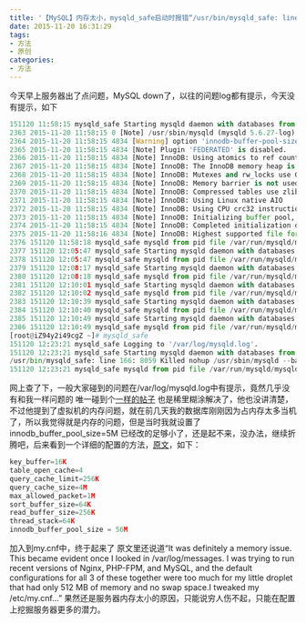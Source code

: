 ```yaml
---
title: '【MySQL】内存太小，mysqld_safe启动时报错“/usr/bin/mysqld_safe: line 166: 8059 Killed”的解决办法'
date: 2015-11-20 16:31:29
tags:
- 方法
- 原创
categories: 
- 方法
---
```

今天早上服务器出了点问题，MySQL down了，以往的问题log都有提示，今天没有提示，如下
```python
151120 11:58:15 mysqld_safe Starting mysqld daemon with databases from /var/lib/mysql
2363 2015-11-20 11:58:15 0 [Note] /usr/sbin/mysqld (mysqld 5.6.27-log) starting as process 4834 ...
2364 2015-11-20 11:58:15 4834 [Warning] option 'innodb-buffer-pool-size': signed value 2097152 adjusted to 5242880
2365 2015-11-20 11:58:15 4834 [Note] Plugin 'FEDERATED' is disabled.
2366 2015-11-20 11:58:15 4834 [Note] InnoDB: Using atomics to ref count buffer pool pages
2367 2015-11-20 11:58:15 4834 [Note] InnoDB: The InnoDB memory heap is disabled
2368 2015-11-20 11:58:15 4834 [Note] InnoDB: Mutexes and rw_locks use GCC atomic builtins
2369 2015-11-20 11:58:15 4834 [Note] InnoDB: Memory barrier is not used
2370 2015-11-20 11:58:15 4834 [Note] InnoDB: Compressed tables use zlib 1.2.3
2371 2015-11-20 11:58:15 4834 [Note] InnoDB: Using Linux native AIO
2372 2015-11-20 11:58:15 4834 [Note] InnoDB: Using CPU crc32 instructions
2373 2015-11-20 11:58:15 4834 [Note] InnoDB: Initializing buffer pool, size = 5.0M
2374 2015-11-20 11:58:15 4834 [Note] InnoDB: Completed initialization of buffer pool
2375 2015-11-20 11:58:16 4834 [Note] InnoDB: Highest supported file format is Barracuda.
2376 151120 11:58:18 mysqld_safe mysqld from pid file /var/run/mysqld/mysqld.pid ended
2377 151120 12:05:47 mysqld_safe Starting mysqld daemon with databases from /var/lib/mysql
2378 151120 12:05:47 mysqld_safe mysqld from pid file /var/run/mysqld/mysqld.pid ended
2379 151120 12:08:17 mysqld_safe Starting mysqld daemon with databases from /var/lib/mysql
2380 151120 12:08:18 mysqld_safe mysqld from pid file /var/run/mysqld/mysqld.pid ended
2381 151120 12:10:01 mysqld_safe Starting mysqld daemon with databases from /var/lib/mysql
2382 151120 12:10:02 mysqld_safe mysqld from pid file /var/run/mysqld/mysqld.pid ended
2383 151120 12:10:39 mysqld_safe Starting mysqld daemon with databases from /var/lib/mysql
2384 151120 12:10:40 mysqld_safe mysqld from pid file /var/run/mysqld/mysqld.pid ended
2385 151120 12:10:49 mysqld_safe Starting mysqld daemon with databases from /var/lib/mysql
2386 151120 12:10:49 mysqld_safe mysqld from pid file /var/run/mysqld/mysqld.pid ended
[root@iZ94y2i49cgZ ~]# mysqld_safe
151120 12:23:21 mysqld_safe Logging to '/var/log/mysqld.log'.
151120 12:23:21 mysqld_safe Starting mysqld daemon with databases from /var/lib/mysql
/usr/bin/mysqld_safe: line 166: 8059 Killed nohup /usr/sbin/mysqld --basedir=/usr --datadir=/var/lib/mysql --plugin-dir=/usr/lib64/mysql/plugin --user=mysql --log-error=/var/log/mysqld.log --pid-file=/var/run/mysqld/mysqld.pid --socket=/var/lib/mysql/mysql.sock < /dev/null >> /var/log/mysqld.log 2>&1
151120 12:23:21 mysqld_safe mysqld from pid file /var/run/mysqld/mysqld.pid ended
```
网上查了下，一般大家碰到的问题在/var/log/mysqld.log中有提示，竟然几乎没有和我一样问题的
唯一碰到个[一样的帖子](http://www.itpub.net/forum.php?mod=viewthread&tid=1810586&highlight=) 也是稀里糊涂解决了，他也没讲清楚，不过他提到了虚拟机的内存问题，就在前几天我的数据库刚刚因为占内存太多当机了，所以我觉得就是内存的问题，但是当时我就设置了innodb_buffer_pool_size=5M 已经改的足够小了，还是起不来，没办法，继续折腾吧，后来看到一个详细的配置的方法，[原文](http://serverfault.com/questions/565128/mysql-5-6-on-centos-6-silently-fails-to-start)，如下：
```python
key_buffer=16K
table_open_cache=4
query_cache_limit=256K
query_cache_size=4M
max_allowed_packet=1M
sort_buffer_size=64K
read_buffer_size=256K
thread_stack=64K
innodb_buffer_pool_size = 56M
```
加入到my.cnf中，终于起来了
原文里还说道“It was definitely a memory issue. This became evident once I looked in /var/log/messages. I was trying to run recent versions of Nginx, PHP-FPM, and MySQL, and the default configurations for all 3 of these together were too much for my little droplet that had only 512 MB of memory and no swap space.I tweaked my /etc/my.cnf...”
果然还是服务器内存太小的原因，只能说穷人伤不起，只能在配置上挖掘服务器更多的潜力。
